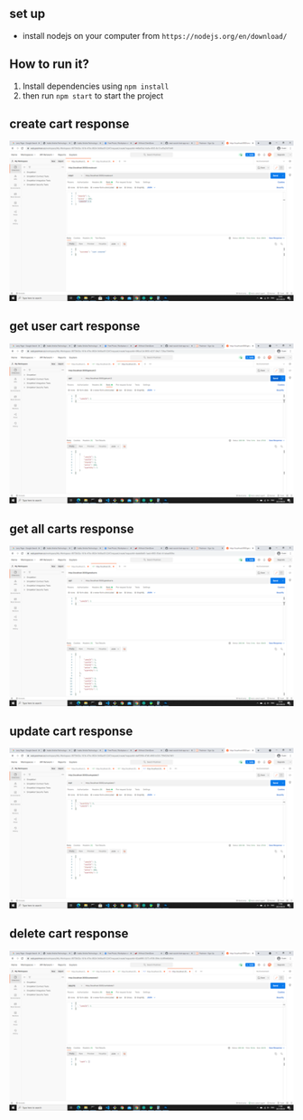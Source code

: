 ## set up
- install nodejs on your computer from  ``https://nodejs.org/en/download/`` 

## How to run it?

1) Install dependencies using ``npm install``   
2) then run ``npm start`` to start the project



## create cart response
<img src="https://github.com/alexmarufu/nodejs-api/blob/master/postman-tests/postman-respones-images/post-respose.png?raw=true">


## get user cart response
<img src="https://github.com/alexmarufu/nodejs-api/blob/master/postman-tests/postman-respones-images/get-cart-response.png?raw=true">

## get all carts response
<img src="https://github.com/alexmarufu/nodejs-api/blob/master/postman-tests/postman-respones-images/get-all-cart-response.png?raw=true">

## update cart response
<img src="https://github.com/alexmarufu/nodejs-api/blob/master/postman-tests/postman-respones-images/put-response.png?raw=true">

## delete cart response
<img src="https://github.com/alexmarufu/nodejs-api/blob/master/postman-tests/postman-respones-images/delete-response.png?raw=true">
